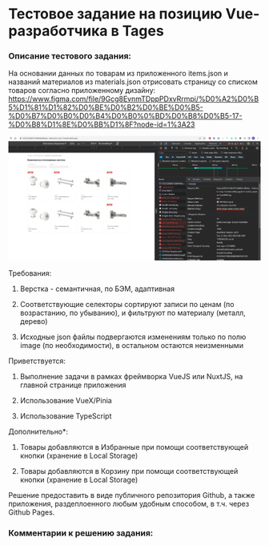 # Тестовое задание на позицию Vue-разработчика в Tages

### Описание тестового задания:

На основании данных по товарам из приложенного items.json и названий материалов из materials.json отрисовать страницу со списком товаров согласно приложенному дизайну: https://www.figma.com/file/9Gcg8EvnmTDppPDxvRrmpi/%D0%A2%D0%B5%D1%81%D1%82%D0%BE%D0%B2%D0%BE%D0%B5-%D0%B7%D0%B0%D0%B4%D0%B0%0%BD%D0%B8%D0%B5-17-%D0%B8%D1%8E%D0%BB%D1%8F?node-id=1%3A23

![Alt text](41.jpg)

Требования:

1. Верстка - семантичная, по БЭМ, адаптивная

2. Соответствующие селекторы сортируют записи по ценам (по возрастанию, по
убыванию), и фильтруют по материалу (металл, дерево)

3. Исходные json файлы подвергаются изменениям только по полю image (по
необходимости), в остальном остаются неизменными


Приветствуется:

1. Выполнение задачи в рамках фреймворка VueJS или NuxtJS, на главной странице
приложения

2. Использование VueX/Pinia

3. Использование TypeScript


Дополнительно*:

1. Товары добавляются в Избранные при помощи соответствующей кнопки (хранение
в Local Storage)

2. Товары добавляются в Корзину при помощи соответствующей кнопки (хранение в
Local Storage)


Решение предоставить в виде публичного репозитория Github, а также приложения,
раздеплоенного любым удобным способом, в т.ч. через Github Pages.



### Комментарии к решению задания:
